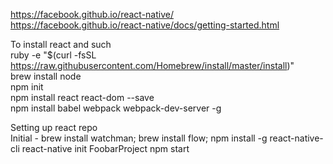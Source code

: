 https://facebook.github.io/react-native/  
https://facebook.github.io/react-native/docs/getting-started.html  

To install react and such  
ruby -e "$(curl -fsSL https://raw.githubusercontent.com/Homebrew/install/master/install)"  
brew install node  
npm init  
npm install react react-dom --save  
npm install babel webpack webpack-dev-server -g  

Setting up react repo  
Initial - brew install watchman; brew install flow; npm install -g react-native-cli
react-native init FoobarProject
npm start

